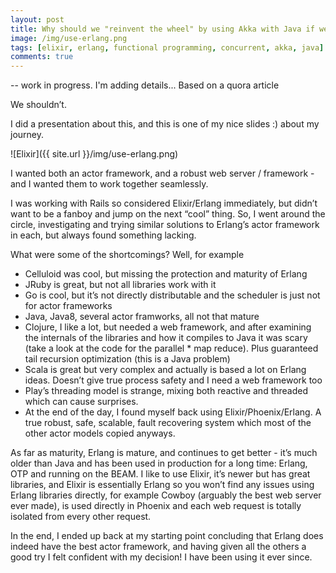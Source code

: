 ```yaml
---
layout: post
title: Why should we "reinvent the wheel" by using Akka with Java if we have Elixir/Erlang ready for production?
image: /img/use-erlang.png
tags: [elixir, erlang, functional programming, concurrent, akka, java]
comments: true
---
```


-- work in progress. I'm adding details... Based on a quora article

We shouldn’t.

I did a presentation about this, and this is one of my nice slides :) about my journey.

![Elixir]({{ site.url }}/img/use-erlang.png)

I wanted both an actor framework, and a robust web server / framework - and I wanted them to work together seamlessly.

I was working with Rails so considered Elixir/Erlang immediately, but didn’t want to be a fanboy and jump on the next “cool” thing. So, I went around the circle, investigating and trying similar solutions to Erlang’s actor framework in each, but always found something lacking.

What were some of the shortcomings? Well, for example

* Celluloid was cool, but missing the protection and maturity of Erlang
* JRuby is great, but not all libraries work with it
* Go is cool, but it’s not directly distributable and the scheduler is just not for actor frameworks
* Java, Java8, several actor framworks, all not that mature
* Clojure, I like a lot, but needed a web framework, and after examining the internals of the libraries and how it compiles to Java it was scary (take a look at the code for the parallel * map reduce). Plus guaranteed tail recursion optimization (this is a Java problem)
* Scala is great but very complex and actually is based a lot on Erlang ideas. Doesn’t give true process safety and I need a web framework too
* Play’s threading model is strange, mixing both reactive and threaded which can cause surprises.
* At the end of the day, I found myself back using Elixir/Phoenix/Erlang. A true robust, safe, scalable, fault recovering system which most of the other actor models copied anyways.

As far as maturity, Erlang is mature, and continues to get better - it’s much older than Java and has been used in production for a long time: Erlang, OTP and running on the BEAM. I like to use Elixir, it’s newer but has great libraries, and Elixir is essentially Erlang so you won’t find any issues using Erlang libraries directly, for example Cowboy (arguably the best web server ever made), is used directly in Phoenix and each web request is totally isolated from every other request.

In the end, I ended up back at my starting point concluding that Erlang does indeed have the best actor framework, and having given all the others a good try I felt confident with my decision! I have been using it ever since.

